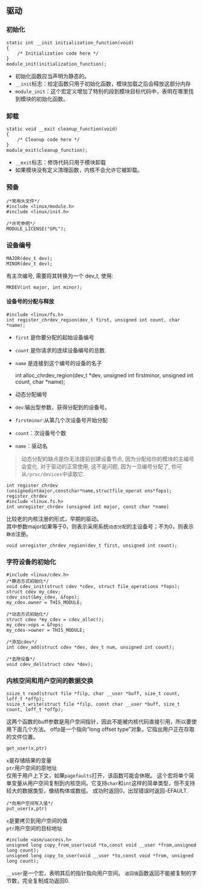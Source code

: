 ## 驱动

### 初始化
	static int __init initialization_function(void)
	{
		/* Initialization code here */
	}
	module_init(initialization_function);

* 初始化函数应当声明为静态的。
* `__init`标志：给定函数只用于初始化函数，模块加载之后会释放这部分内存
* `module_init`：这个宏定义增加了特别的段到模块目标代码中，表明在哪里找到模块的初始化函数。

### 卸载
	static void __exit cleanup_function(void)
	{
		/* Cleanup code here */
	}
	module_exit(cleanup_function);
* `__exit`标志：修饰代码只用于模块卸载
*  如果模块没有定义清理函数，内核不会允许它被卸载。

### 预备

	/*常用头文件*/
	#include <linux/module.h>
	#include <linux/init.h>
        
    /*许可申明*/
	MODULE_LICENSE("GPL");
        
### 设备编号
	MAJOR(dev_t dev);
	MINOR(dev_t dev);
有主次编号, 需要将其转换为一个 dev_t, 使用: 

	MKDEV(int major, int minor);
#### 设备号的分配与释放
	#include <linux/fs.h>
    int register_chrdev_region(dev_t first, unsigned int count, char *name);
* `first` 是你要分配的起始设备编号
* `count` 是你请求的连续设备编号的总数.
* `name` 是连接到这个编号的设备的名子  


	int alloc_chrdev_region(dev_t *dev, unsigned int firstminor, unsigned int count, char *name);
	
* 动态分配编号
* `dev`:输出型参数，获得分配到的设备号。
* `firstminor`:从第几个次设备号开始分配
* `count`：次设备号个数
* `name`：驱动名  

> 动态分配的缺点是你无法提前创建设备节点, 因为分配给你的模块的主编号会变化. 对于驱动的正常使用, 这不是问题, 因为一旦编号分配了, 你可从`/proc/devices`中读取它.

	
    int register_chrdev
    (unsignedintmajor,constchar*name,structfile_operat ons*fops);
	register_chrdev  
    #include <linux.fs.h>
	int unregister_chrdev (unsigned int major, const char *name)
比较老的内核注册的形式，早期的驱动。  
其中参数major如果等于0，则表示采用系统`动态分配`的主设备号；不为0，则表示`静态`注册。

	void unregister_chrdev_region(dev_t first, unsigned int count);

### 字符设备的初始化
	#include <linux/cdev.h>
    /*静态方式初始化*/ 
    void cdev_init(struct cdev *cdev, struct file_operations *fops); 
	struct cdev my_cdev;
	cdev_init(&my_cdev, &fops);
	my_cdev.owner = THIS_MODULE;
    
    /*动态方式初始化*/
    struct cdev *my_cdev = cdev_alloc();
	my_cdev->ops = &fops;
	my_cdev->owner = THIS_MODULE;
    
    /*添加cdev*/
    int cdev_add(struct cdev *dev, dev_t num, unsigned int count);
    
    /*去除设备*/
    void cdev_del(struct cdev *dev);

### 内核空间和用户空间的数据交换
	ssize_t read(struct file *filp, char __user *buff, size_t count, loff_t *offp);  
	ssize_t write(struct file *filp, const char __user *buff, size_t count, loff_t *offp);
这两个函数的buff参数是用户空间指针，因此不能被内核代码直接引用，所以要使用下面几个方法。
offp是一个指向“long offset type”对象，它指出用户正在存取的文件位置。

	get_user(x,ptr)
`x`是存储结果的变量  
`ptr`用户空间的原地址  
仅用于用户上下文，如果`pagefaults`打开，该函数可能会休眠。
这个宏将单个简单变量从用户空间复制到内核空间。它支持`char`和`int`这样的简单类型，但不支持较大的数据类型，像结构体或数组。
成功时返回0，出现错误时返回-EFAULT.
    
    /*向用户空间写入值*/
    put_user(x,ptr)
`x`是要拷贝到用户空间的值  
`ptr`用户空间的目标地址

	#include <asm/uaccess.h>
    unsigned long copy_from_user(void *to,const void __user *from,unsigned long count);
    unsigned long copy_to_user(void __user *to,const void *from, unsigned long count);
`__user`是一个宏，表明其后的指针指向用户空间。
`返回值`函数返回不能被复制的字节数，完全复制成功返回0.

	
